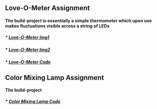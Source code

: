 ## Love-O-Meter Assignment

#### The build-project is essentially a simple thermometer which upon use makes fluctuations visible across a string of LEDs

##### * <a href="https://github.com/AlVicente/physicalcomputing/blob/master/Homework/Week4%20-%20Feb%205th/Love-O-Meter%20img1.JPG">Love-O-Meter Img1</a>
#####  * <a href="https://github.com/AlVicente/physicalcomputing/blob/master/Homework/Week4%20-%20Feb%205th/Love-O-Meter%20img2.JPG">Love-O-Meter Img2</a>
##### * <a href="https://github.com/AlVicente/physicalcomputing/blob/master/Homework/Week4%20-%20Feb%205th/Love-O-Meter%20Code">Love-O-Meter Code</a>


## Color Mixing Lamp Assignment

#### The build-project

##### * <a href="https://github.com/AlVicente/physicalcomputing/blob/master/Homework/Week4%20-%20Feb%205th/Color%20Mixing%20Lamp%20Code">Color Mixing Lamp Code</a>
